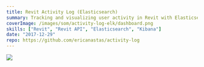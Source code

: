 ```yaml
---
title: Revit Activity Log (Elasticsearch)
summary: Tracking and visualizing user activity in Revit with Elasticsearch and Kibana
coverImage: /images/som/activity-log-elk/dashboard.png
skills: ["Revit", "Revit API", "Elasticsearch", "Kibana"]
date: "2017-12-29"
repo: https://github.com/ericanastas/activity-log
---
```


![](/images/som/activity-log-elk/sync-dashboard.png)
